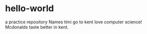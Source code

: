 # hello-world
a practice repository 
Names timi go to kent love computer science!
Mcdonalds taste better in kent.
